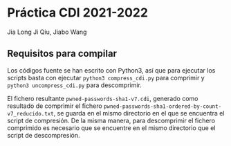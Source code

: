 
# Práctica CDI 2021-2022
Jia Long Ji Qiu, Jiabo Wang

## Requisitos para compilar

Los códigos fuente se han escrito con Python3, así que para ejecutar los scripts basta
con ejecutar ` python3 compress_cdi.py ` para comprimir y `python3 uncompress_cdi.py` para
descomprimir.

El fichero resultante `pwned-passwords-sha1-v7.cdi`, generado como resultado de comprimir
el fichero `pwned-passwords-sha1-ordered-by-count-v7_reducido.txt`, se guarda en el mismo
directorio en el que se encuentra el script de compresión. De la misma manera, para
descomprimir el fichero comprimido es necesario que se encuentre en el mismo
directorio que el script de descompresión.

